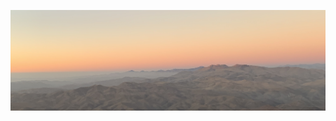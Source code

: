 ![my banner](https://github.com/babnigg/babnigg/blob/f6c11893589551a2960c6b0e8d3546557d5d8c24/1A9EC4B0-BBC5-4E2A-8A79-2BA094C70DE1.jpg)

<!--
**babnigg/babnigg** is a ✨ _special_ ✨ repository because its `README.md` (this file) appears on your GitHub profile.

Here are some ideas to get you started:

- 🔭 I’m currently working on ...
- 🌱 I’m currently learning ...
- 👯 I’m looking to collaborate on ...
- 🤔 I’m looking for help with ...
- 💬 Ask me about ...
- 📫 How to reach me: ...
- 😄 Pronouns: ...
- ⚡ Fun fact: ...
-->
